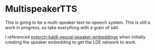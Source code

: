 # MultispeakerTTS

This is going to be a multi-speaker text-to-speech system.  This is still a work in progress, so take everything with a grain of salt.

I referenced [pytorch-kaldi-neural-speaker-embeddings](https://github.com/jefflai108/pytorch-kaldi-neural-speaker-embeddings) when initially creating the speaker embedding to get the LDE network to work.